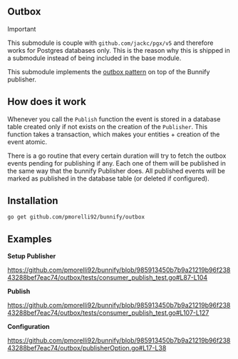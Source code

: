 ## Outbox

> [!IMPORTANT]
> This submodule is couple with `github.com/jackc/pgx/v5` and therefore works for Postgres databases only. This is the reason why this is shipped in a submodule instead of being included in the base module.

This submodule implements the [outbox pattern](https://microservices.io/patterns/data/transactional-outbox.html) on top of the Bunnify publisher.

## How does it work

Whenever you call the `Publish` function the event is stored in a database table created only if not exists on the creation of the `Publisher`. This function takes a transaction, which makes your entities + creation of the event atomic.

There is a go routine that every certain duration will try to fetch the outbox events pending for publishing if any. Each one of them will be published in the same way that the bunnify Publisher does. All published events will be marked as published in the database table (or deleted if configured).

## Installation

`go get github.com/pmorelli92/bunnify/outbox`

## Examples

**Setup Publisher**

https://github.com/pmorelli92/bunnify/blob/985913450b7b9a21219b96f23843288bef7eac74/outbox/tests/consumer_publish_test.go#L87-L104

**Publish**

https://github.com/pmorelli92/bunnify/blob/985913450b7b9a21219b96f23843288bef7eac74/outbox/tests/consumer_publish_test.go#L107-L127

**Configuration**

https://github.com/pmorelli92/bunnify/blob/985913450b7b9a21219b96f23843288bef7eac74/outbox/publisherOption.go#L17-L38
